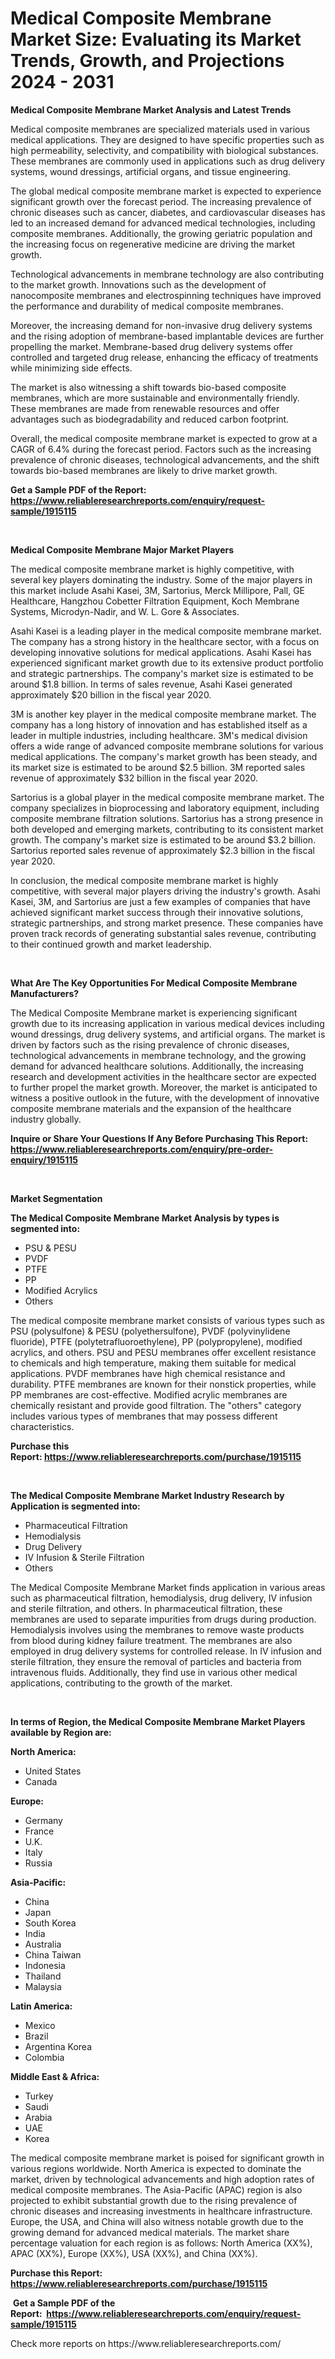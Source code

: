<p><h1>Medical Composite Membrane Market Size: Evaluating its Market Trends, Growth, and Projections 2024 - 2031</h1></p><p><strong>Medical Composite Membrane Market Analysis and Latest Trends</strong></p>
<p><p>Medical composite membranes are specialized materials used in various medical applications. They are designed to have specific properties such as high permeability, selectivity, and compatibility with biological substances. These membranes are commonly used in applications such as drug delivery systems, wound dressings, artificial organs, and tissue engineering.</p><p>The global medical composite membrane market is expected to experience significant growth over the forecast period. The increasing prevalence of chronic diseases such as cancer, diabetes, and cardiovascular diseases has led to an increased demand for advanced medical technologies, including composite membranes. Additionally, the growing geriatric population and the increasing focus on regenerative medicine are driving the market growth.</p><p>Technological advancements in membrane technology are also contributing to the market growth. Innovations such as the development of nanocomposite membranes and electrospinning techniques have improved the performance and durability of medical composite membranes.</p><p>Moreover, the increasing demand for non-invasive drug delivery systems and the rising adoption of membrane-based implantable devices are further propelling the market. Membrane-based drug delivery systems offer controlled and targeted drug release, enhancing the efficacy of treatments while minimizing side effects.</p><p>The market is also witnessing a shift towards bio-based composite membranes, which are more sustainable and environmentally friendly. These membranes are made from renewable resources and offer advantages such as biodegradability and reduced carbon footprint.</p><p>Overall, the medical composite membrane market is expected to grow at a CAGR of 6.4% during the forecast period. Factors such as the increasing prevalence of chronic diseases, technological advancements, and the shift towards bio-based membranes are likely to drive market growth.</p></p>
<p><strong>Get a Sample PDF of the Report:&nbsp; <a href="https://www.reliableresearchreports.com/enquiry/request-sample/1915115">https://www.reliableresearchreports.com/enquiry/request-sample/1915115</a></strong></p>
<p>&nbsp;</p>
<p><strong>Medical Composite Membrane Major Market Players</strong></p>
<p><p>The medical composite membrane market is highly competitive, with several key players dominating the industry. Some of the major players in this market include Asahi Kasei, 3M, Sartorius, Merck Millipore, Pall, GE Healthcare, Hangzhou Cobetter Filtration Equipment, Koch Membrane Systems, Microdyn-Nadir, and W. L. Gore & Associates.</p><p>Asahi Kasei is a leading player in the medical composite membrane market. The company has a strong history in the healthcare sector, with a focus on developing innovative solutions for medical applications. Asahi Kasei has experienced significant market growth due to its extensive product portfolio and strategic partnerships. The company's market size is estimated to be around $1.8 billion. In terms of sales revenue, Asahi Kasei generated approximately $20 billion in the fiscal year 2020.</p><p>3M is another key player in the medical composite membrane market. The company has a long history of innovation and has established itself as a leader in multiple industries, including healthcare. 3M's medical division offers a wide range of advanced composite membrane solutions for various medical applications. The company's market growth has been steady, and its market size is estimated to be around $2.5 billion. 3M reported sales revenue of approximately $32 billion in the fiscal year 2020.</p><p>Sartorius is a global player in the medical composite membrane market. The company specializes in bioprocessing and laboratory equipment, including composite membrane filtration solutions. Sartorius has a strong presence in both developed and emerging markets, contributing to its consistent market growth. The company's market size is estimated to be around $3.2 billion. Sartorius reported sales revenue of approximately $2.3 billion in the fiscal year 2020.</p><p>In conclusion, the medical composite membrane market is highly competitive, with several major players driving the industry's growth. Asahi Kasei, 3M, and Sartorius are just a few examples of companies that have achieved significant market success through their innovative solutions, strategic partnerships, and strong market presence. These companies have proven track records of generating substantial sales revenue, contributing to their continued growth and market leadership.</p></p>
<p>&nbsp;</p>
<p><strong>What Are The Key Opportunities For Medical Composite Membrane Manufacturers?</strong></p>
<p><p>The Medical Composite Membrane market is experiencing significant growth due to its increasing application in various medical devices including wound dressings, drug delivery systems, and artificial organs. The market is driven by factors such as the rising prevalence of chronic diseases, technological advancements in membrane technology, and the growing demand for advanced healthcare solutions. Additionally, the increasing research and development activities in the healthcare sector are expected to further propel the market growth. Moreover, the market is anticipated to witness a positive outlook in the future, with the development of innovative composite membrane materials and the expansion of the healthcare industry globally.</p></p>
<p><strong>Inquire or Share Your Questions If Any Before Purchasing This Report: <a href="https://www.reliableresearchreports.com/enquiry/pre-order-enquiry/1915115">https://www.reliableresearchreports.com/enquiry/pre-order-enquiry/1915115</a></strong></p>
<p>&nbsp;</p>
<p><strong>Market Segmentation</strong></p>
<p><strong>The Medical Composite Membrane Market Analysis by types is segmented into:</strong></p>
<p><ul><li>PSU & PESU</li><li>PVDF</li><li>PTFE</li><li>PP</li><li>Modified Acrylics</li><li>Others</li></ul></p>
<p><p>The medical composite membrane market consists of various types such as PSU (polysulfone) & PESU (polyethersulfone), PVDF (polyvinylidene fluoride), PTFE (polytetrafluoroethylene), PP (polypropylene), modified acrylics, and others. PSU and PESU membranes offer excellent resistance to chemicals and high temperature, making them suitable for medical applications. PVDF membranes have high chemical resistance and durability. PTFE membranes are known for their nonstick properties, while PP membranes are cost-effective. Modified acrylic membranes are chemically resistant and provide good filtration. The "others" category includes various types of membranes that may possess different characteristics.</p></p>
<p><strong>Purchase this Report:&nbsp;<a href="https://www.reliableresearchreports.com/purchase/1915115">https://www.reliableresearchreports.com/purchase/1915115</a></strong></p>
<p>&nbsp;</p>
<p><strong>The Medical Composite Membrane Market Industry Research by Application is segmented into:</strong></p>
<p><ul><li>Pharmaceutical Filtration</li><li>Hemodialysis</li><li>Drug Delivery</li><li>IV Infusion & Sterile Filtration</li><li>Others</li></ul></p>
<p><p>The Medical Composite Membrane Market finds application in various areas such as pharmaceutical filtration, hemodialysis, drug delivery, IV infusion and sterile filtration, and others. In pharmaceutical filtration, these membranes are used to separate impurities from drugs during production. Hemodialysis involves using the membranes to remove waste products from blood during kidney failure treatment. The membranes are also employed in drug delivery systems for controlled release. In IV infusion and sterile filtration, they ensure the removal of particles and bacteria from intravenous fluids. Additionally, they find use in various other medical applications, contributing to the growth of the market.</p></p>
<p>&nbsp;</p>
<p><strong>In terms of Region, the Medical Composite Membrane Market Players available by Region are:</strong></p>
<p>
    <p> <strong> North America: </strong>
        <ul>
            <li>United States</li>
            <li>Canada</li>
        </ul>
        </p> 
    <p> <strong> Europe: </strong>
        <ul>
            <li>Germany</li>
            <li>France</li>
            <li>U.K.</li>
            <li>Italy</li>
            <li>Russia</li>
        </ul>
        </p> 
    <p> <strong> Asia-Pacific: </strong>
        <ul>
            <li>China</li>
            <li>Japan</li>
            <li>South Korea</li>
            <li>India</li>
            <li>Australia</li>
            <li>China Taiwan</li>
            <li>Indonesia</li>
            <li>Thailand</li>
            <li>Malaysia</li>
        </ul>
        </p> 
    <p> <strong> Latin America: </strong>
        <ul>
            <li>Mexico</li>
            <li>Brazil</li>
            <li>Argentina Korea</li>
            <li>Colombia</li>
        </ul>
        </p> 
    <p> <strong> Middle East & Africa: </strong>
        <ul>
            <li>Turkey</li>
            <li>Saudi</li>
            <li>Arabia</li>
            <li>UAE</li>
            <li>Korea</li>
        </ul>
    </p>
    </p>
<p><p>The medical composite membrane market is poised for significant growth in various regions worldwide. North America is expected to dominate the market, driven by technological advancements and high adoption rates of medical composite membranes. The Asia-Pacific (APAC) region is also projected to exhibit substantial growth due to the rising prevalence of chronic diseases and increasing investments in healthcare infrastructure. Europe, the USA, and China will also witness notable growth due to the growing demand for advanced medical materials. The market share percentage valuation for each region is as follows: North America (XX%), APAC (XX%), Europe (XX%), USA (XX%), and China (XX%).</p></p>
<p><strong>Purchase this Report: <a href="https://www.reliableresearchreports.com/purchase/1915115">https://www.reliableresearchreports.com/purchase/1915115</a></strong></p>
<p>&nbsp;<strong>Get a Sample PDF of the Report:&nbsp;&nbsp;<a href="https://www.reliableresearchreports.com/enquiry/request-sample/1915115">https://www.reliableresearchreports.com/enquiry/request-sample/1915115</a></strong></p>
<p><strong></strong></p>
<p>Check more reports on https://www.reliableresearchreports.com/</p>